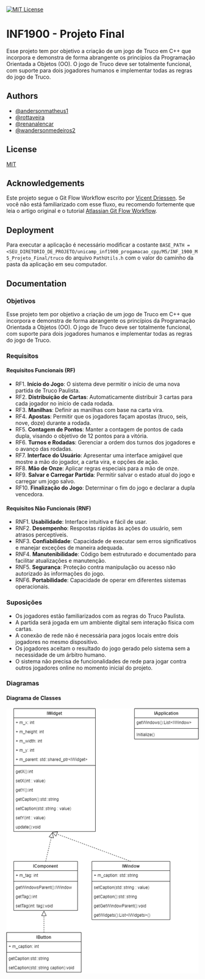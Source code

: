 [![MIT License](https://img.shields.io/badge/License-MIT-green.svg)](https://choosealicense.com/licenses/mit/)

# INF1900 - Projeto Final

Esse projeto tem por objetivo a criação de um jogo de Truco em C++ que incorpora e demonstra de forma abrangente os princípios da Programação Orientada a Objetos (OO). O jogo de Truco deve ser totalmente funcional, com suporte para dois jogadores humanos e implementar todas as regras do jogo de Truco.
## Authors

- [@andersonmatheus1](https://www.github.com/andersonmatheus1)
- [@rottaveira](https://www.github.com/rottaveira)
- [@renanalencar](https://www.github.com/renanalencar)
- [@wandersonmedeiros2](https://www.github.com/wandersonmedeiros2)
## License

[MIT](https://choosealicense.com/licenses/mit/)


## Acknowledgements

Este projeto segue o Git Flow Workflow escrito por [Vicent Driessen](https://nvie.com/posts/a-successful-git-branching-model/). Se você não está familiarizado com esse fluxo, eu recomendo fortemente que leia o artigo original e o tutorial [Atlassian Git Flow Workflow](https://www.atlassian.com/git/tutorials/comparing-workflows/gitflow-workflow).
## Deployment

Para executar a aplicação é necessário modificar a costante `BASE_PATH = <SEU_DIRETORIO_DE_PROJETO/unicamp_inf1900_progamacao_cpp/M5/INF_1900_M5_Projeto_Final/truco` do arquivo `PathUtils.h` com o valor do caminho da pasta da aplicação em seu computador.


## Documentation

### Objetivos

Esse projeto tem por objetivo a criação de um jogo de Truco em C++ que incorpora e demonstra de forma abrangente os princípios da Programação Orientada a Objetos (OO). O jogo de Truco deve ser totalmente funcional, com suporte para dois jogadores humanos e implementar todas as regras do jogo de Truco.

### Requisitos

#### Requisitos Funcionais (RF)

- RF1. **Início do Jogo**: O sistema deve permitir o início de uma nova partida de Truco Paulista.
- RF2. **Distribuição de Cartas**: Automaticamente distribuir 3 cartas para cada jogador no início de cada rodada.
- RF3. **Manilhas**: Definir as manilhas com base na carta vira.
- RF4. **Apostas**: Permitir que os jogadores façam apostas (truco, seis, nove, doze) durante a rodada.
- RF5. **Contagem de Pontos**: Manter a contagem de pontos de cada dupla, visando o objetivo de 12 pontos para a vitória.
- RF6. **Turnos e Rodadas**: Gerenciar a ordem dos turnos dos jogadores e o avanço das rodadas.
- RF7. **Interface do Usuário**: Apresentar uma interface amigável que mostre a mão do jogador, a carta vira, e opções de ação.
- RF8. **Mão de Onze**: Aplicar regras especiais para a mão de onze.
- RF9. **Salvar e Carregar Partida**: Permitir salvar o estado atual do jogo e carregar um jogo salvo.
- RF10. **Finalização do Jogo**: Determinar o fim do jogo e declarar a dupla vencedora.


#### Requisitos Não Funcionais (RNF)

- RNF1. **Usabilidade**: Interface intuitiva e fácil de usar.
- RNF2. **Desempenho**: Respostas rápidas às ações do usuário, sem atrasos perceptíveis.
- RNF3. **Confiabilidade**: Capacidade de executar sem erros significativos e manejar exceções de maneira adequada.
- RNF4. **Manutenibilidade**: Código bem estruturado e documentado para facilitar atualizações e manutenção.
- RNF5. **Segurança**: Proteção contra manipulação ou acesso não autorizado às informações do jogo.
- RNF6. **Portabilidade**: Capacidade de operar em diferentes sistemas operacionais.

### Suposições

- Os jogadores estão familiarizados com as regras do Truco Paulista.
- A partida será jogada em um ambiente digital sem interação física com cartas.
- A conexão de rede não é necessária para jogos locais entre dois jogadores no mesmo dispositivo.
- Os jogadores aceitam o resultado do jogo gerado pelo sistema sem a necessidade de um árbitro humano.
- O sistema não precisa de funcionalidades de rede para jogar contra outros jogadores online no momento inicial do projeto.


### Diagramas

#### Diagrama de Classes

![Diagrama de Classes](img/diagrama_classes.png)
